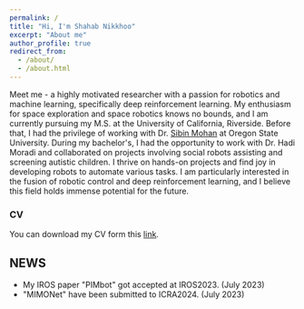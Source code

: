 ```yaml
---
permalink: /
title: "Hi, I'm Shahab Nikkhoo"
excerpt: "About me"
author_profile: true
redirect_from: 
  - /about/
  - /about.html
---
```


Meet me - a highly motivated researcher with a passion for robotics and machine learning, specifically deep reinforcement learning. My enthusiasm for space exploration and space robotics knows no bounds, and I am currently pursuing my M.S. at the University of California, Riverside. Before that, I had the privilege of working with Dr. [Sibin Mohan](https://sibin.github.io/sibin.html) at Oregon State University. During my bachelor's, I had the opportunity to work with Dr. Hadi Moradi and collaborated on projects involving social robots assisting and screening autistic children. I thrive on hands-on projects and find joy in developing robots to automate various tasks. I am particularly interested in the fusion of robotic control and deep reinforcement learning, and I believe this field holds immense potential for the future.

### CV
You can download my CV form this [link](/files/shahab_resume2023.pdf).
<!-- <br>
Im still working on my anti-CV (will publish it soon :)). -->


## NEWS
* My IROS paper "PIMbot" got accepted at IROS2023. (July 2023)
* "MIMONet" have been submitted to ICRA2024. (July 2023) 